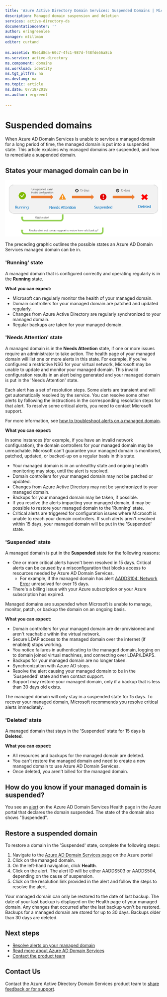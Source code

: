 ```yaml
---
title: 'Azure Active Directory Domain Services: Suspended Domains | Microsoft Docs'
description: Managed domain suspension and deletion
services: active-directory-ds
documentationcenter: ''
author: eringreenlee
manager: mtillman
editor: curtand

ms.assetid: 95e1d8da-60c7-4fc1-987d-f48fde56a8cb
ms.service: active-directory
ms.component: domains
ms.workload: identity
ms.tgt_pltfrm: na
ms.devlang: na
ms.topic: article
ms.date: 07/18/2018
ms.author: ergreenl

---
```

# Suspended domains
When Azure AD Domain Services is unable to service a managed domain for a long period of time, the managed domain is put into a suspended state. This article explains why managed domains are suspended, and how to remediate a suspended domain.


## States your managed domain can be in

![Suspended domain timeline](media\active-directory-domain-services-suspension\suspension-timeline.PNG)

The preceding graphic outlines the possible states an Azure AD Domain Services managed domain can be in.

### 'Running' state
A managed domain that is configured correctly and operating regularly is in the **Running** state.

**What you can expect:**
* Microsoft can regularly monitor the health of your managed domain.
* Domain controllers for your managed domain are patched and updated regularly.
* Changes from Azure Active Directory are regularly synchronized to your managed domain.
* Regular backups are taken for your managed domain.


### 'Needs Attention' state
A managed domain is in the **Needs Attention** state, if one or more issues require an administrator to take action. The health page of your managed domain will list one or more alerts in this state. For example, if you've configured a restrictive NSG for your virtual network, Microsoft may be unable to update and monitor your managed domain. This invalid configuration results in an alert being generated and your managed domain is put in the 'Needs Attention' state.

Each alert has a set of resolution steps. Some alerts are transient and will get automatically resolved by the service. You can resolve some other alerts by following the instructions in the corresponding resolution steps for that alert. To resolve some critical alerts, you need to contact Microsoft support.

For more information, see [how to troubleshoot alerts on a managed domain](active-directory-ds-troubleshoot-alerts.md).

**What you can expect:**

In some instances (for example, if you have an invalid network configuration), the domain controllers for your managed domain may be unreachable. Microsoft can't guarantee your managed domain is monitored, patched, updated, or backed-up on a regular basis in this state.

* Your managed domain is in an unhealthy state and ongoing health monitoring may stop, until the alert is resolved.
* Domain controllers for your managed domain may not be patched or updated.
* Changes from Azure Active Directory may not be synchronized to your managed domain.
* Backups for your managed domain may be taken, if possible.
* If you resolve the alerts impacting your managed domain, it may be possible to restore your managed domain to the 'Running' state.
* Critical alerts are triggered for configuration issues where Microsoft is unable to reach your domain controllers. If such alerts aren't resolved within 15 days, your managed domain will be put in the 'Suspended' state.


### 'Suspended' state
A managed domain is put in the **Suspended** state for the following reasons:
* One or more critical alerts haven't been resolved in 15 days. Critical alerts can be caused by a misconfiguration that blocks access to resources needed by Azure AD Domain Services.
    * For example, if the managed domain has alert [AADDS104: Network Error](active-directory-ds-troubleshoot-nsg.md) unresolved for over 15 days.
* There's a billing issue with your Azure subscription or your Azure subscription has expired.

Managed domains are suspended when Microsoft is unable to manage, monitor, patch, or backup the domain on an ongoing basis.

**What you can expect:**
* Domain controllers for your managed domain are de-provisioned and aren't reachable within the virtual network.
* Secure LDAP access to the managed domain over the internet (if enabled) stops working.
* You notice failures in authenticating to the managed domain, logging on to domain joined virtual machines, and connecting over LDAP/LDAPS.
* Backups for your managed domain are no longer taken.
* Synchronization with Azure AD stops.
* Resolve the alert causing your managed domain to be in the 'Suspended' state and then contact support.
* Support may restore your managed domain, only if a backup that is less than 30 days old exists.

The managed domain will only stay in a suspended state for 15 days. To recover your managed domain, Microsoft recommends you resolve critical alerts immediately.


### 'Deleted' state
A managed domain that stays in the 'Suspended' state for 15 days is **Deleted**.

**What you can expect:**
* All resources and backups for the managed domain are deleted.
* You can't restore the managed domain and need to create a new managed domain to use Azure AD Domain Services.
* Once deleted, you aren't billed for the managed domain.


## How do you know if your managed domain is suspended?
You see an [alert](active-directory-ds-troubleshoot-alerts.md) on the Azure AD Domain Services Health page in the Azure portal that declares the domain suspended. The state of the domain also shows "Suspended".


## Restore a suspended domain
To restore a domain in the 'Suspended' state, complete the following steps:

1. Navigate to the [Azure AD Domain Services page](https://portal.azure.com/#blade/HubsExtension/Resources/resourceType/Microsoft.AAD%2FdomainServices) on the Azure portal
2. Click on the managed domain.
3. On the left-hand navigation, click **Health**.
4. Click on the alert. The alert ID will be either AADDS503 or AADDS504, depending on the cause of suspension.
5. Click on the resolution link provided in the alert and follow the steps to resolve the alert.

Your managed domain can only be restored to the date of last backup. The date of your last backup is displayed on the Health page of your managed domain. Any changes that occurred after the last backup won't be restored. Backups for a managed domain are stored for up to 30 days. Backups older than 30 days are deleted.


## Next steps
- [Resolve alerts on your managed domain](active-directory-ds-troubleshoot-alerts.md)
- [Read more about Azure AD Domain Services](active-directory-ds-overview.md)
- [Contact the product team](active-directory-ds-contact-us.md)

## Contact Us
Contact the Azure Active Directory Domain Services product team to [share feedback or for support](active-directory-ds-contact-us.md).
